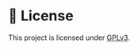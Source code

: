# 📄 License

This project is licensed under [GPLv3](https://github.com/breadsplit/breadsplit/blob/master/LICENSE).
